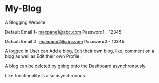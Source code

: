 # My-Blog
A Blogging Website

Default Email 1- maxpane1@abc.com Password1 - 12345

Default Email 2- maxpane2@abc.com Password2 - 12345


A logged in User can Add a blog, Edit their own blog, like, comment on a blog as well as Edit their own Profile.

A blog can be deleted by going onto the Dashboard asynchronously.

Like functionality is also asynchronous.
